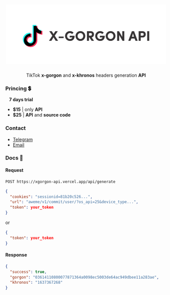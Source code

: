<h1 align="center">
  <img src="images/banner.svg" width="500">
</h1>

<p align="center">
  TikTok <strong>x-gorgon</strong> and <strong>x-khronos</strong> headers generation <strong>API</strong>
</p>

### Princing 💲
&nbsp;&nbsp; **7 days trial**

- **$15** |  only **API**
- **$25** | **API** and **source code**

### Contact
- [Telegram](https://t.me/pedrohenriquedev)
- [Email](mailto:pedrohenriqueedeveloper@gmail.com)


### Docs 📕

#### Request
```
POST https://xgorgon-api.vercel.app/api/generate
```

```json
{
  "cookies": "sessionid=81b20c526...",
  "url": "aweme/v1/commit/user/?os_api=25&device_type...",
  "token": your_token
}
```
or
```json
{
  "token": your_token
}
```

#### Response
```json
{
  "success": true,
  "gorgon": "03614110800077871364a0098ec5003de64ac949dbee11a283ae",
  "khronos": "1637367268"
}
```
